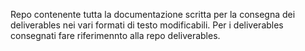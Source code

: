 Repo contenente tutta la documentazione scritta per la consegna dei deliverables nei vari formati di testo
modificabili.
Per i deliverables consegnati fare riferimennto alla repo deliverables. 
